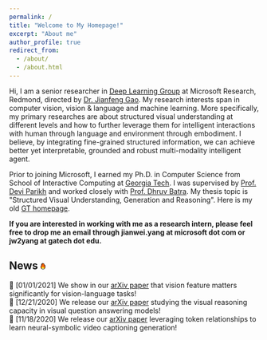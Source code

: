 ```yaml
---
permalink: /
title: "Welcome to My Homepage!"
excerpt: "About me"
author_profile: true
redirect_from: 
  - /about/
  - /about.html
---
```


Hi, I am a senior researcher in [Deep Learning Group](https://www.microsoft.com/en-us/research/group/deep-learning-group/) at Microsoft Research, Redmond, directed by [Dr. Jianfeng Gao](http://research.microsoft.com/en-us/um/people/jfgao/). My research interests span in computer vision, vision & language and machine learning. More specifically, my primary researches are about structured visual understanding at different levels and how to further leverage them for intelligent interactions with human through language and environment through embodiment. I believe, by integrating fine-grained structured information, we can achieve better yet interpretable, grounded and robust multi-modality intelligent agent.

Prior to joining Microsoft, I earned my Ph.D. in Computer Science from School of Interactive Computing at [Georgia Tech](https://www.gatech.edu). I was supervised by [Prof. Devi Parikh](https://cc.gatech.edu/~parikh/) and worked closely with [Prof. Dhruv Batra](https://www.cc.gatech.edu/~dbatra/). My thesis topic is "Structured Visual Understanding, Generation and Reasoning". Here is my old [GT homepage](https://www.cc.gatech.edu/~jyang375/).

**If you are interested in working with me as a research intern, please feel free to drop me an email through jianwei.yang at microsoft dot com or jw2yang at gatech dot edu.**

## News <img src="/images/fire.png" width="2%"/> 
:dart: [01/01/2021] We show in our [arXiv paper](https://arxiv.org/pdf/2101.00529.pdf) that vision feature matters significantly for vision-language tasks!<br/>
:dart: [12/21/2020] We release our [arXiv paper](https://arxiv.org/pdf/2012.11587.pdf) studying the visual reasoning capacity in visual question answering models!<br/>
:dart: [11/18/2020] We release our [arXiv paper](https://arxiv.org/pdf/2011.09530.pdf) leveraging token relationships to learn neural-symbolic video captioning generation!<br/>
